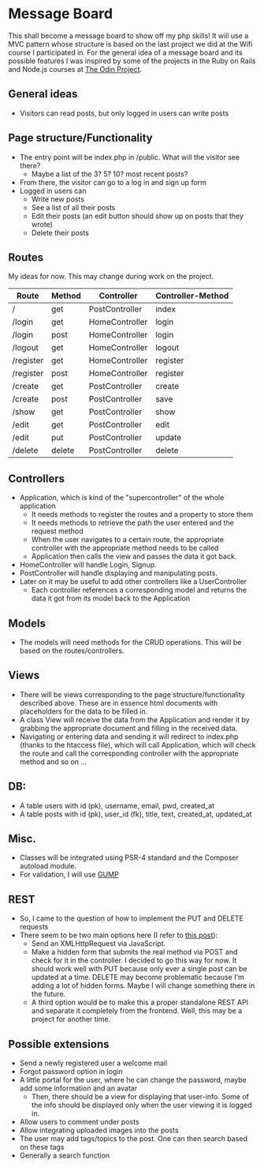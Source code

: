 # Message Board

This shall become a message board to show off my php skills! It will use a MVC pattern whose structure is based on the last project we did at the Wifi course I participated in. For the general idea of a message board and its possible features I was inspired by some of the projects in the Ruby on Rails and Node.js courses at [The Odin Project](https://www.theodinproject.com).

## General ideas
- Visitors can read posts, but only logged in users can write posts

## Page structure/Functionality
- The entry point will be index.php in /public. What will the visitor see there?
  - Maybe a list of the 3? 5? 10? most recent posts?
- From there, the visitor can go to a log in and sign up form
- Logged in users can
  - Write new posts
  - See a list of all their posts
  - Edit their posts (an edit button should show up on posts that they wrote)
  - Delete their posts

## Routes
My ideas for now. This may change during work on the project.

|Route|Method|Controller|Controller-Method|
|-----|------|----------|-----------------|
|/|get|PostController|index|
|/login|get|HomeController|login|
|/login|post|HomeController|login|
|/logout|get|HomeController|logout|
|/register|get|HomeController|register|
|/register|post|HomeController|register|
|/create|get|PostController|create|
|/create|post|PostController|save|
|/show|get|PostController|show|
|/edit|get|PostController|edit|
|/edit|put|PostController|update|
|/delete|delete|PostController|delete|

## Controllers
- Application, which is kind of the "supercontroller" of the whole application
  - It needs methods to register the routes and a property to store them
  - It needs methods to retrieve the path the user entered and the request method
  - When the user navigates to a certain route, the appropriate controller with the appropriate method needs to be called
  - Application then calls the view and passes the data it got back.
- HomeController will handle Login, Signup.
- PostController will handle displaying and manipulating posts.
- Later on it may be useful to add other controllers like a UserController
  - Each controller references a corresponding model and returns the data it got from its model back to the Application

## Models
- The models will need methods for the CRUD operations. This will be based on the routes/controllers.

## Views
- There will be views corresponding to the page structure/functionality described above. These are in essence html documents with placeholders for the data to be filled in.
- A class View will receive the data from the Application and render it by grabbing the appropriate document and filling in the received data.
- Navigating or entering data and sending it will redirect to index.php (thanks to the htaccess file), which will call Application, which will check the route and call the corresponding controller with the appropriate method and so on ... 

## DB:
- A table users with id (pk), username, email, pwd, created_at
- A table posts with id (pk), user_id (fk), title, text, created_at, updated_at

## Misc.
- Classes will be integrated using PSR-4 standard and the Composer autoload module.
- For validation, I will use [GUMP](https://github.com/Wixel/GUMP)

## REST
- So, I came to the question of how to implement the PUT and DELETE requests
- There seem to be two main options here (I refer to [this post](https://stackoverflow.com/questions/12085619/php-rest-put-delete-options)):
  - Send an XMLHttpRequest via JavaScript.
  - Make a hidden form that submits the real method via POST and check for it in the controller. I decided to go this way for now. It should work well with PUT because only ever a single post can be updated at a time. DELETE may become problematic because I'm adding a lot of hidden forms. Maybe I will change something there in the future.
  - A third option would be to make this a proper standalone REST API and separate it completely from the frontend. Well, this may be a project for another time.


## Possible extensions
- Send a newly registered user a welcome mail
- Forgot password option in login
- A little portal for the user, where he can change the password, maybe add some information and an avatar
  - Then, there should be a view for displaying that user-info. Some of the info should be displayed only when the user viewing it is logged in.
- Allow users to comment under posts
- Allow integrating uploaded images into the posts
- The user may add tags/topics to the post. One can then search based on these tags
- Generally a search function